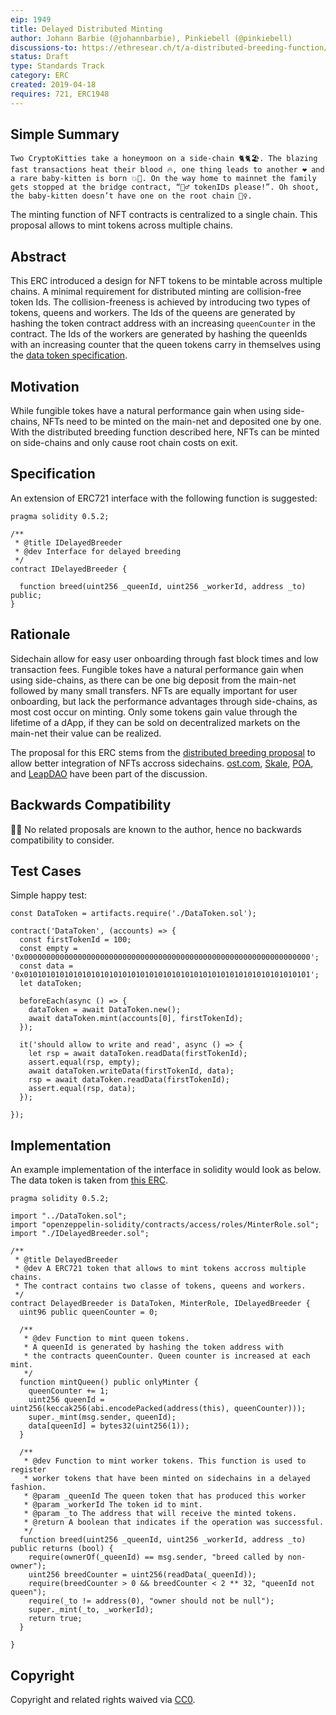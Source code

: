 ```yaml
---
eip: 1949
title: Delayed Distributed Minting
author: Johann Barbie (@johannbarbie), Pinkiebell (@pinkiebell)
discussions-to: https://ethresear.ch/t/a-distributed-breeding-function/5264
status: Draft
type: Standards Track
category: ERC
created: 2019-04-18
requires: 721, ERC1948
---
```


## Simple Summary

```
Two CryptoKitties take a honeymoon on a side-chain 🐈🐈🏖. The blazing fast transactions heat their blood 🔥, one thing leads to another ❤ and a rare baby-kitten is born 💥🐯. On the way home to mainnet the family gets stopped at the bridge contract, “👮‍♂️ tokenIDs please!”. Oh shoot, the baby-kitten doesn’t have one on the root chain 🤷‍♀️.
```

The minting function of NFT contracts is centralized to a single chain. This proposal allows to mint tokens across multiple chains.

## Abstract

This ERC introduced a design for NFT tokens to be mintable across multiple chains. A minimal requirement for distributed minting are collision-free token Ids. The collision-freeness is achieved by introducing two types of tokens, queens and workers. The Ids of the queens are generated by hashing the token contract address with an increasing `queenCounter` in the contract. The Ids of the workers are generated by hashing the queenIds with an increasing counter that the queen tokens carry in themselves using the [data token specification](https://github.com/ethereum/EIPs/pull/1948).

## Motivation

While fungible tokes have a natural performance gain when using side-chains, NFTs need to be minted on the main-net and deposited one by one. With the distributed breeding function described here, NFTs can be minted on side-chains and only cause root chain costs on exit.

## Specification

An extension of ERC721 interface with the following function is suggested:

```
pragma solidity 0.5.2;

/**
 * @title IDelayedBreeder
 * @dev Interface for delayed breeding
 */
contract IDelayedBreeder {

  function breed(uint256 _queenId, uint256 _workerId, address _to) public;
}
```

## Rationale

Sidechain allow for easy user onboarding through fast block times and low transaction fees. Fungible tokes have a natural performance gain when using side-chains, as there can be one big deposit from the main-net followed by many small transfers. NFTs are equally important for user onboarding, but lack the performance advantages through side-chains, as most cost occur on minting. Only some tokens gain value through the lifetime of a dApp, if they can be sold on decentralized markets on the main-net their value can be realized.

The proposal for this ERC stems from the [distributed breeding proposal](https://ethresear.ch/t/a-distributed-breeding-function/5264) to allow better integration of NFTs accross sidechains. [ost.com](https://ost.com/), [Skale](https://skalelabs.com/), [POA](https://poa.network/), and [LeapDAO](https://leapdao.org/) have been part of the discussion.

## Backwards Compatibility

🤷‍♂️ No related proposals are known to the author, hence no backwards compatibility to consider.

## Test Cases

Simple happy test:

```
const DataToken = artifacts.require('./DataToken.sol');

contract('DataToken', (accounts) => {
  const firstTokenId = 100;
  const empty = '0x0000000000000000000000000000000000000000000000000000000000000000';
  const data = '0x0101010101010101010101010101010101010101010101010101010101010101';
  let dataToken;

  beforeEach(async () => {
    dataToken = await DataToken.new();
    await dataToken.mint(accounts[0], firstTokenId);
  });

  it('should allow to write and read', async () => {
    let rsp = await dataToken.readData(firstTokenId);
    assert.equal(rsp, empty);
    await dataToken.writeData(firstTokenId, data);
    rsp = await dataToken.readData(firstTokenId);
    assert.equal(rsp, data);
  });

});
```


## Implementation

An example implementation of the interface in solidity would look as below. The data token is taken from [this ERC](https://github.com/ethereum/EIPs/pull/1948).

```
pragma solidity 0.5.2;

import "../DataToken.sol";
import "openzeppelin-solidity/contracts/access/roles/MinterRole.sol";
import "./IDelayedBreeder.sol";

/**
 * @title DelayedBreeder
 * @dev A ERC721 token that allows to mint tokens accross multiple chains.
 * The contract contains two classe of tokens, queens and workers.
 */
contract DelayedBreeder is DataToken, MinterRole, IDelayedBreeder {
  uint96 public queenCounter = 0;

  /**
   * @dev Function to mint queen tokens.
   * A queenId is generated by hashing the token address with
   * the contracts queenCounter. Queen counter is increased at each mint.
   */
  function mintQueen() public onlyMinter {
    queenCounter += 1;
    uint256 queenId = uint256(keccak256(abi.encodePacked(address(this), queenCounter)));
    super._mint(msg.sender, queenId);
    data[queenId] = bytes32(uint256(1));
  }

  /**
   * @dev Function to mint worker tokens. This function is used to register
   * worker tokens that have been minted on sidechains in a delayed fashion.
   * @param _queenId The queen token that has produced this worker
   * @param _workerId The token id to mint.
   * @param _to The address that will receive the minted tokens.
   * @return A boolean that indicates if the operation was successful.
   */
  function breed(uint256 _queenId, uint256 _workerId, address _to) public returns (bool) {
    require(ownerOf(_queenId) == msg.sender, "breed called by non-owner");
    uint256 breedCounter = uint256(readData(_queenId));
    require(breedCounter > 0 && breedCounter < 2 ** 32, "queenId not queen");
    require(_to != address(0), "owner should not be null");
    super._mint(_to, _workerId);
    return true;
  }

}
```

## Copyright
Copyright and related rights waived via [CC0](https://creativecommons.org/publicdomain/zero/1.0/).